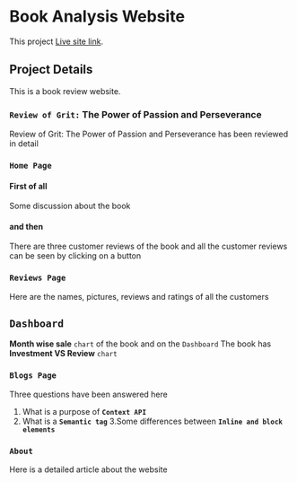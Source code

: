 # Book Analysis Website

This project [Live site link](https://book-analysis-website.netlify.app/).

## Project Details

This is a book review website.

### `Review of Grit:` The Power of Passion and Perseverance

Review of Grit: The Power of Passion and Perseverance has been reviewed in detail

### `Home Page`

#### First of all

Some discussion about the book

#### and then

There are three customer reviews of the book and all the customer reviews can be seen by clicking on a button

### `Reviews Page`

Here are the names, pictures, reviews and ratings of all the customers

## `Dashboard`

**Month wise sale** `chart` of the book and on the `Dashboard`
The book has **Investment VS Review** `chart`

### `Blogs Page`

Three questions have been answered here
1. What is a purpose of **`Context API`**
2. What is a **`Semantic tag`**
3.Some differences between **`Inline and block elements`**

### `About`

Here is a detailed article about the website